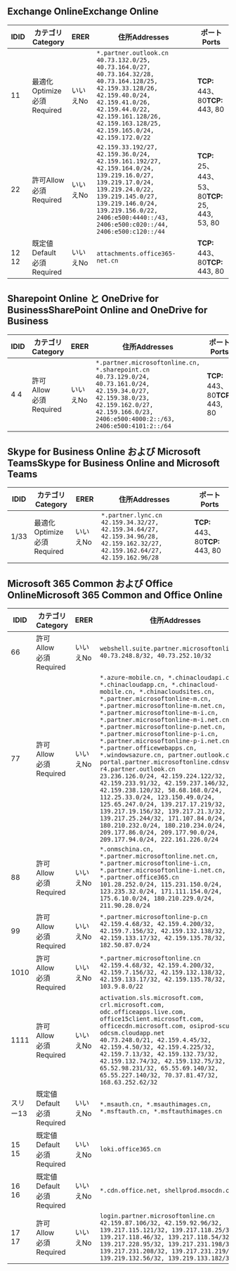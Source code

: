 <!--THIS FILE IS AUTOMATICALLY GENERATED. MANUAL CHANGES WILL BE OVERWRITTEN.-->
<!--Please contact the Office 365 Endpoints team with any questions.-->
<!--China endpoints version 2020070800-->
<!--File generated 2020-08-18 12:00:58.2734-->

## <a name="exchange-online"></a><span data-ttu-id="72d7a-101">Exchange Online</span><span class="sxs-lookup"><span data-stu-id="72d7a-101">Exchange Online</span></span>

<span data-ttu-id="72d7a-102">ID</span><span class="sxs-lookup"><span data-stu-id="72d7a-102">ID</span></span> | <span data-ttu-id="72d7a-103">カテゴリ</span><span class="sxs-lookup"><span data-stu-id="72d7a-103">Category</span></span> | <span data-ttu-id="72d7a-104">ER</span><span class="sxs-lookup"><span data-stu-id="72d7a-104">ER</span></span> | <span data-ttu-id="72d7a-105">住所</span><span class="sxs-lookup"><span data-stu-id="72d7a-105">Addresses</span></span> | <span data-ttu-id="72d7a-106">ポート</span><span class="sxs-lookup"><span data-stu-id="72d7a-106">Ports</span></span>
-- | -------------------- | -- | ---------------------------------------------------------------------------------------------------------------------------------------------------------------------------------------------------------------------------------------------- | ------------------------
<span data-ttu-id="72d7a-107">1</span><span class="sxs-lookup"><span data-stu-id="72d7a-107">1</span></span> | <span data-ttu-id="72d7a-108">最適化</span><span class="sxs-lookup"><span data-stu-id="72d7a-108">Optimize</span></span><BR><span data-ttu-id="72d7a-109">必須</span><span class="sxs-lookup"><span data-stu-id="72d7a-109">Required</span></span> | <span data-ttu-id="72d7a-110">いいえ</span><span class="sxs-lookup"><span data-stu-id="72d7a-110">No</span></span> | `*.partner.outlook.cn`<BR>`40.73.132.0/25, 40.73.164.0/27, 40.73.164.32/28, 40.73.164.128/25, 42.159.33.128/26, 42.159.40.0/24, 42.159.41.0/26, 42.159.44.0/22, 42.159.161.128/26, 42.159.163.128/25, 42.159.165.0/24, 42.159.172.0/22` | <span data-ttu-id="72d7a-111">**TCP:** 443、80</span><span class="sxs-lookup"><span data-stu-id="72d7a-111">**TCP:** 443, 80</span></span>
<span data-ttu-id="72d7a-112">2</span><span class="sxs-lookup"><span data-stu-id="72d7a-112">2</span></span> | <span data-ttu-id="72d7a-113">許可</span><span class="sxs-lookup"><span data-stu-id="72d7a-113">Allow</span></span><BR><span data-ttu-id="72d7a-114">必須</span><span class="sxs-lookup"><span data-stu-id="72d7a-114">Required</span></span> | <span data-ttu-id="72d7a-115">いいえ</span><span class="sxs-lookup"><span data-stu-id="72d7a-115">No</span></span> | `42.159.33.192/27, 42.159.36.0/24, 42.159.161.192/27, 42.159.164.0/24, 139.219.16.0/27, 139.219.17.0/24, 139.219.24.0/22, 139.219.145.0/27, 139.219.146.0/24, 139.219.156.0/22, 2406:e500:4440::/43, 2406:e500:c020::/44, 2406:e500:c120::/44` | <span data-ttu-id="72d7a-116">**TCP:** 25、443、53、80</span><span class="sxs-lookup"><span data-stu-id="72d7a-116">**TCP:** 25, 443, 53, 80</span></span>
<span data-ttu-id="72d7a-117">12 </span><span class="sxs-lookup"><span data-stu-id="72d7a-117">12</span></span> | <span data-ttu-id="72d7a-118">既定値</span><span class="sxs-lookup"><span data-stu-id="72d7a-118">Default</span></span><BR><span data-ttu-id="72d7a-119">必須</span><span class="sxs-lookup"><span data-stu-id="72d7a-119">Required</span></span> | <span data-ttu-id="72d7a-120">いいえ</span><span class="sxs-lookup"><span data-stu-id="72d7a-120">No</span></span> | `attachments.office365-net.cn` | <span data-ttu-id="72d7a-121">**TCP:** 443、80</span><span class="sxs-lookup"><span data-stu-id="72d7a-121">**TCP:** 443, 80</span></span>

## <a name="sharepoint-online-and-onedrive-for-business"></a><span data-ttu-id="72d7a-122">Sharepoint Online と OneDrive for Business</span><span class="sxs-lookup"><span data-stu-id="72d7a-122">SharePoint Online and OneDrive for Business</span></span>

<span data-ttu-id="72d7a-123">ID</span><span class="sxs-lookup"><span data-stu-id="72d7a-123">ID</span></span> | <span data-ttu-id="72d7a-124">カテゴリ</span><span class="sxs-lookup"><span data-stu-id="72d7a-124">Category</span></span> | <span data-ttu-id="72d7a-125">ER</span><span class="sxs-lookup"><span data-stu-id="72d7a-125">ER</span></span> | <span data-ttu-id="72d7a-126">住所</span><span class="sxs-lookup"><span data-stu-id="72d7a-126">Addresses</span></span> | <span data-ttu-id="72d7a-127">ポート</span><span class="sxs-lookup"><span data-stu-id="72d7a-127">Ports</span></span>
-- | ----------------- | -- | --------------------------------------------------------------------------------------------------------------------------------------------------------------------------------------------------- | ----------------
<span data-ttu-id="72d7a-128">4 </span><span class="sxs-lookup"><span data-stu-id="72d7a-128">4</span></span> | <span data-ttu-id="72d7a-129">許可</span><span class="sxs-lookup"><span data-stu-id="72d7a-129">Allow</span></span><BR><span data-ttu-id="72d7a-130">必須</span><span class="sxs-lookup"><span data-stu-id="72d7a-130">Required</span></span> | <span data-ttu-id="72d7a-131">いいえ</span><span class="sxs-lookup"><span data-stu-id="72d7a-131">No</span></span> | `*.partner.microsoftonline.cn, *.sharepoint.cn`<BR>`40.73.129.0/24, 40.73.161.0/24, 42.159.34.0/27, 42.159.38.0/23, 42.159.162.0/27, 42.159.166.0/23, 2406:e500:4000:2::/63, 2406:e500:4101:2::/64` | <span data-ttu-id="72d7a-132">**TCP:** 443、80</span><span class="sxs-lookup"><span data-stu-id="72d7a-132">**TCP:** 443, 80</span></span>

## <a name="skype-for-business-online-and-microsoft-teams"></a><span data-ttu-id="72d7a-133">Skype for Business Online および Microsoft Teams</span><span class="sxs-lookup"><span data-stu-id="72d7a-133">Skype for Business Online and Microsoft Teams</span></span>

<span data-ttu-id="72d7a-134">ID</span><span class="sxs-lookup"><span data-stu-id="72d7a-134">ID</span></span> | <span data-ttu-id="72d7a-135">カテゴリ</span><span class="sxs-lookup"><span data-stu-id="72d7a-135">Category</span></span> | <span data-ttu-id="72d7a-136">ER</span><span class="sxs-lookup"><span data-stu-id="72d7a-136">ER</span></span> | <span data-ttu-id="72d7a-137">住所</span><span class="sxs-lookup"><span data-stu-id="72d7a-137">Addresses</span></span> | <span data-ttu-id="72d7a-138">ポート</span><span class="sxs-lookup"><span data-stu-id="72d7a-138">Ports</span></span>
-- | -------------------- | -- | -------------------------------------------------------------------------------------------------------------------------------- | ----------------
<span data-ttu-id="72d7a-139">1/3</span><span class="sxs-lookup"><span data-stu-id="72d7a-139">3</span></span> | <span data-ttu-id="72d7a-140">最適化</span><span class="sxs-lookup"><span data-stu-id="72d7a-140">Optimize</span></span><BR><span data-ttu-id="72d7a-141">必須</span><span class="sxs-lookup"><span data-stu-id="72d7a-141">Required</span></span> | <span data-ttu-id="72d7a-142">いいえ</span><span class="sxs-lookup"><span data-stu-id="72d7a-142">No</span></span> | `*.partner.lync.cn`<BR>`42.159.34.32/27, 42.159.34.64/27, 42.159.34.96/28, 42.159.162.32/27, 42.159.162.64/27, 42.159.162.96/28` | <span data-ttu-id="72d7a-143">**TCP:** 443、80</span><span class="sxs-lookup"><span data-stu-id="72d7a-143">**TCP:** 443, 80</span></span>

## <a name="microsoft-365-common-and-office-online"></a><span data-ttu-id="72d7a-144">Microsoft 365 Common および Office Online</span><span class="sxs-lookup"><span data-stu-id="72d7a-144">Microsoft 365 Common and Office Online</span></span>

<span data-ttu-id="72d7a-145">ID</span><span class="sxs-lookup"><span data-stu-id="72d7a-145">ID</span></span> | <span data-ttu-id="72d7a-146">カテゴリ</span><span class="sxs-lookup"><span data-stu-id="72d7a-146">Category</span></span> | <span data-ttu-id="72d7a-147">ER</span><span class="sxs-lookup"><span data-stu-id="72d7a-147">ER</span></span> | <span data-ttu-id="72d7a-148">住所</span><span class="sxs-lookup"><span data-stu-id="72d7a-148">Addresses</span></span> | <span data-ttu-id="72d7a-149">ポート</span><span class="sxs-lookup"><span data-stu-id="72d7a-149">Ports</span></span>
-- | ------------------- | -- | ---------------------------------------------------------------------------------------------------------------------------------------------------------------------------------------------------------------------------------------------------------------------------------------------------------------------------------------------------------------------------------------------------------------------------------------------------------------------------------------------------------------------------------------------------------------------------------------------------------------------------------------------------------------------------------------------------------------------------------------------------------------------------------------------------------------------------------------------------------------------------- | ----------------
<span data-ttu-id="72d7a-150">6</span><span class="sxs-lookup"><span data-stu-id="72d7a-150">6</span></span> | <span data-ttu-id="72d7a-151">許可</span><span class="sxs-lookup"><span data-stu-id="72d7a-151">Allow</span></span><BR><span data-ttu-id="72d7a-152">必須</span><span class="sxs-lookup"><span data-stu-id="72d7a-152">Required</span></span> | <span data-ttu-id="72d7a-153">いいえ</span><span class="sxs-lookup"><span data-stu-id="72d7a-153">No</span></span> | `webshell.suite.partner.microsoftonline.cn`<BR>`40.73.248.8/32, 40.73.252.10/32` | <span data-ttu-id="72d7a-154">**TCP:** 443、80</span><span class="sxs-lookup"><span data-stu-id="72d7a-154">**TCP:** 443, 80</span></span>
<span data-ttu-id="72d7a-155">7</span><span class="sxs-lookup"><span data-stu-id="72d7a-155">7</span></span> | <span data-ttu-id="72d7a-156">許可</span><span class="sxs-lookup"><span data-stu-id="72d7a-156">Allow</span></span><BR><span data-ttu-id="72d7a-157">必須</span><span class="sxs-lookup"><span data-stu-id="72d7a-157">Required</span></span> | <span data-ttu-id="72d7a-158">いいえ</span><span class="sxs-lookup"><span data-stu-id="72d7a-158">No</span></span> | `*.azure-mobile.cn, *.chinacloudapi.cn, *.chinacloudapp.cn, *.chinacloud-mobile.cn, *.chinacloudsites.cn, *.partner.microsoftonline-m.cn, *.partner.microsoftonline-m.net.cn, *.partner.microsoftonline-m-i.cn, *.partner.microsoftonline-m-i.net.cn, *.partner.microsoftonline-p.net.cn, *.partner.microsoftonline-p-i.cn, *.partner.microsoftonline-p-i.net.cn, *.partner.officewebapps.cn, *.windowsazure.cn, partner.outlook.cn, portal.partner.microsoftonline.cdnsvc.com, r4.partner.outlook.cn`<BR>`23.236.126.0/24, 42.159.224.122/32, 42.159.233.91/32, 42.159.237.146/32, 42.159.238.120/32, 58.68.168.0/24, 112.25.33.0/24, 123.150.49.0/24, 125.65.247.0/24, 139.217.17.219/32, 139.217.19.156/32, 139.217.21.3/32, 139.217.25.244/32, 171.107.84.0/24, 180.210.232.0/24, 180.210.234.0/24, 209.177.86.0/24, 209.177.90.0/24, 209.177.94.0/24, 222.161.226.0/24` | <span data-ttu-id="72d7a-159">**TCP:** 443、80</span><span class="sxs-lookup"><span data-stu-id="72d7a-159">**TCP:** 443, 80</span></span>
<span data-ttu-id="72d7a-160">8</span><span class="sxs-lookup"><span data-stu-id="72d7a-160">8</span></span> | <span data-ttu-id="72d7a-161">許可</span><span class="sxs-lookup"><span data-stu-id="72d7a-161">Allow</span></span><BR><span data-ttu-id="72d7a-162">必須</span><span class="sxs-lookup"><span data-stu-id="72d7a-162">Required</span></span> | <span data-ttu-id="72d7a-163">いいえ</span><span class="sxs-lookup"><span data-stu-id="72d7a-163">No</span></span> | `*.onmschina.cn, *.partner.microsoftonline.net.cn, *.partner.microsoftonline-i.cn, *.partner.microsoftonline-i.net.cn, *.partner.office365.cn`<BR>`101.28.252.0/24, 115.231.150.0/24, 123.235.32.0/24, 171.111.154.0/24, 175.6.10.0/24, 180.210.229.0/24, 211.90.28.0/24` | <span data-ttu-id="72d7a-164">**TCP:** 443、80</span><span class="sxs-lookup"><span data-stu-id="72d7a-164">**TCP:** 443, 80</span></span>
<span data-ttu-id="72d7a-165">9</span><span class="sxs-lookup"><span data-stu-id="72d7a-165">9</span></span> | <span data-ttu-id="72d7a-166">許可</span><span class="sxs-lookup"><span data-stu-id="72d7a-166">Allow</span></span><BR><span data-ttu-id="72d7a-167">必須</span><span class="sxs-lookup"><span data-stu-id="72d7a-167">Required</span></span> | <span data-ttu-id="72d7a-168">いいえ</span><span class="sxs-lookup"><span data-stu-id="72d7a-168">No</span></span> | `*.partner.microsoftonline-p.cn`<BR>`42.159.4.68/32, 42.159.4.200/32, 42.159.7.156/32, 42.159.132.138/32, 42.159.133.17/32, 42.159.135.78/32, 182.50.87.0/24` | <span data-ttu-id="72d7a-169">**TCP:** 443、80</span><span class="sxs-lookup"><span data-stu-id="72d7a-169">**TCP:** 443, 80</span></span>
<span data-ttu-id="72d7a-170">10</span><span class="sxs-lookup"><span data-stu-id="72d7a-170">10</span></span> | <span data-ttu-id="72d7a-171">許可</span><span class="sxs-lookup"><span data-stu-id="72d7a-171">Allow</span></span><BR><span data-ttu-id="72d7a-172">必須</span><span class="sxs-lookup"><span data-stu-id="72d7a-172">Required</span></span> | <span data-ttu-id="72d7a-173">いいえ</span><span class="sxs-lookup"><span data-stu-id="72d7a-173">No</span></span> | `*.partner.microsoftonline.cn`<BR>`42.159.4.68/32, 42.159.4.200/32, 42.159.7.156/32, 42.159.132.138/32, 42.159.133.17/32, 42.159.135.78/32, 103.9.8.0/22` | <span data-ttu-id="72d7a-174">**TCP:** 443、80</span><span class="sxs-lookup"><span data-stu-id="72d7a-174">**TCP:** 443, 80</span></span>
<span data-ttu-id="72d7a-175">11</span><span class="sxs-lookup"><span data-stu-id="72d7a-175">11</span></span> | <span data-ttu-id="72d7a-176">許可</span><span class="sxs-lookup"><span data-stu-id="72d7a-176">Allow</span></span><BR><span data-ttu-id="72d7a-177">必須</span><span class="sxs-lookup"><span data-stu-id="72d7a-177">Required</span></span> | <span data-ttu-id="72d7a-178">いいえ</span><span class="sxs-lookup"><span data-stu-id="72d7a-178">No</span></span> | `activation.sls.microsoft.com, crl.microsoft.com, odc.officeapps.live.com, office15client.microsoft.com, officecdn.microsoft.com, osiprod-scus01-odcsm.cloudapp.net`<BR>`40.73.248.0/21, 42.159.4.45/32, 42.159.4.50/32, 42.159.4.225/32, 42.159.7.13/32, 42.159.132.73/32, 42.159.132.74/32, 42.159.132.75/32, 65.52.98.231/32, 65.55.69.140/32, 65.55.227.140/32, 70.37.81.47/32, 168.63.252.62/32` | <span data-ttu-id="72d7a-179">**TCP:** 443、80</span><span class="sxs-lookup"><span data-stu-id="72d7a-179">**TCP:** 443, 80</span></span>
<span data-ttu-id="72d7a-180">スリー</span><span class="sxs-lookup"><span data-stu-id="72d7a-180">13</span></span> | <span data-ttu-id="72d7a-181">既定値</span><span class="sxs-lookup"><span data-stu-id="72d7a-181">Default</span></span><BR><span data-ttu-id="72d7a-182">必須</span><span class="sxs-lookup"><span data-stu-id="72d7a-182">Required</span></span> | <span data-ttu-id="72d7a-183">いいえ</span><span class="sxs-lookup"><span data-stu-id="72d7a-183">No</span></span> | `*.msauth.cn, *.msauthimages.cn, *.msftauth.cn, *.msftauthimages.cn` | <span data-ttu-id="72d7a-184">**TCP:** 443、80</span><span class="sxs-lookup"><span data-stu-id="72d7a-184">**TCP:** 443, 80</span></span>
<span data-ttu-id="72d7a-185">15 </span><span class="sxs-lookup"><span data-stu-id="72d7a-185">15</span></span> | <span data-ttu-id="72d7a-186">既定値</span><span class="sxs-lookup"><span data-stu-id="72d7a-186">Default</span></span><BR><span data-ttu-id="72d7a-187">必須</span><span class="sxs-lookup"><span data-stu-id="72d7a-187">Required</span></span> | <span data-ttu-id="72d7a-188">いいえ</span><span class="sxs-lookup"><span data-stu-id="72d7a-188">No</span></span> | `loki.office365.cn` | <span data-ttu-id="72d7a-189">**TCP:** 443</span><span class="sxs-lookup"><span data-stu-id="72d7a-189">**TCP:** 443</span></span>
<span data-ttu-id="72d7a-190">16 </span><span class="sxs-lookup"><span data-stu-id="72d7a-190">16</span></span> | <span data-ttu-id="72d7a-191">既定値</span><span class="sxs-lookup"><span data-stu-id="72d7a-191">Default</span></span><BR><span data-ttu-id="72d7a-192">必須</span><span class="sxs-lookup"><span data-stu-id="72d7a-192">Required</span></span> | <span data-ttu-id="72d7a-193">いいえ</span><span class="sxs-lookup"><span data-stu-id="72d7a-193">No</span></span> | `*.cdn.office.net, shellprod.msocdn.com` | <span data-ttu-id="72d7a-194">**TCP:** 443</span><span class="sxs-lookup"><span data-stu-id="72d7a-194">**TCP:** 443</span></span>
<span data-ttu-id="72d7a-195">17 </span><span class="sxs-lookup"><span data-stu-id="72d7a-195">17</span></span> | <span data-ttu-id="72d7a-196">許可</span><span class="sxs-lookup"><span data-stu-id="72d7a-196">Allow</span></span><BR><span data-ttu-id="72d7a-197">必須</span><span class="sxs-lookup"><span data-stu-id="72d7a-197">Required</span></span> | <span data-ttu-id="72d7a-198">いいえ</span><span class="sxs-lookup"><span data-stu-id="72d7a-198">No</span></span> | `login.partner.microsoftonline.cn`<BR>`42.159.87.106/32, 42.159.92.96/32, 139.217.115.121/32, 139.217.118.25/32, 139.217.118.46/32, 139.217.118.54/32, 139.217.228.95/32, 139.217.231.198/32, 139.217.231.208/32, 139.217.231.219/32, 139.219.132.56/32, 139.219.133.182/32` | <span data-ttu-id="72d7a-199">**TCP:** 443、80</span><span class="sxs-lookup"><span data-stu-id="72d7a-199">**TCP:** 443, 80</span></span>
